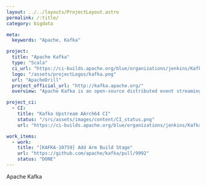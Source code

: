 ```yaml
---
layout: ../../layouts/ProjectLayout.astro
permalink: /:title/
category: bigdata

meta:
  keywords: "Apache, Kafka"

project:
  title: "Apache Kafka"
  type: "Scala"
  ci_url: "https://ci-builds.apache.org/blue/organizations/jenkins/Kafka%2Fkafka-pr/activity/"
  logo: "/assets/projectLogos/kafka.png"
  url: "ApacheDrill"
  project_official_url: "http://kafka.apache.org/"
  overview: "Apache Kafka is an open-source distributed event streaming platform used by thousands of companies for high-performance data pipelines, streaming analytics, data integration, and mission-critical applications."

project_ci:
  - CI:
    title: "Kafka Upstream AArch64 CI"
    status: "/src/assets/images/content/CI_status.png"
    url: "https://ci-builds.apache.org/blue/organizations/jenkins/Kafka%2Fkafka-pr/activity/"

work_items:
  - work:
    title: "[KAFKA-10759] Add Arm Build Stage"
    url: "https://github.com/apache/kafka/pull/9992"
    status: "DONE"
---
```


<p>Apache Kafka</p>
